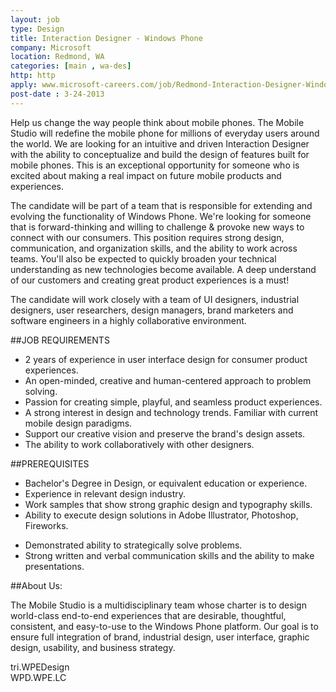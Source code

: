 ```yaml
---
layout: job
type: Design
title: Interaction Designer - Windows Phone
company: Microsoft
location: Redmond, WA
categories: [main , wa-des]
http: http
apply: www.microsoft-careers.com/job/Redmond-Interaction-Designer-Windows-Phone-%28829919%29-Job-WA-98052/2489654/?feedId=315
post-date : 3-24-2013
---
```


Help us change the way people think about mobile phones. The Mobile Studio will redefine the mobile phone for millions of everyday users around the world. We are looking for an intuitive and driven Interaction Designer with the ability to conceptualize and build the design of features built for mobile phones. This is an exceptional opportunity for someone who is excited about making a real impact on future mobile products and experiences.

The candidate will be part of a team that is responsible for extending and evolving the functionality of Windows Phone. We're looking for someone that is forward-thinking and willing to challenge & provoke new ways to connect with our consumers. This position requires strong design, communication, and organization skills, and the ability to work across teams. You'll also be expected to quickly broaden your technical understanding as new technologies become available. A deep understand of our customers and creating great product experiences is a must!

The candidate will work closely with a team of UI designers, industrial designers, user researchers, design managers, brand marketers and software engineers in a highly collaborative environment.

##JOB REQUIREMENTS

* 2 years of experience in user interface design for consumer product experiences.
* An open-minded, creative and human-centered approach to problem solving.
* Passion for creating simple, playful, and seamless product experiences.
* A strong interest in design and technology trends. Familiar with current mobile design paradigms.
* Support our creative vision and preserve the brand's design assets.
* The ability to work collaboratively with other designers.

##PREREQUISITES

* Bachelor's Degree in Design, or equivalent education or experience.
* Experience in relevant design industry.
* Work samples that show strong graphic design and typography skills.
* Ability to execute design solutions in Adobe Illustrator, Photoshop, Fireworks.
- Demonstrated ability to strategically solve problems.
- Strong written and verbal communication skills and the ability to make presentations.

##About Us:

The Mobile Studio is a multidisciplinary team whose charter is to design world-class end-to-end experiences that are desirable, thoughtful, consistent, and easy-to-use to the Windows Phone platform. Our goal is to ensure full integration of brand, industrial design, user interface, graphic design, usability, and business strategy.

tri.WPEDesign  
WPD.WPE.LC